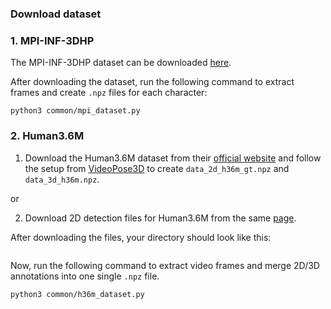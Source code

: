 ### Download dataset

### 1. MPI-INF-3DHP
The MPI-INF-3DHP dataset can be downloaded [here](http://gvv.mpi-inf.mpg.de/3dhp-dataset/).

After downloading the dataset, run the following command to extract frames and create `.npz` files for each character:
```
python3 common/mpi_dataset.py
```

### 2. Human3.6M
1. Download the Human3.6M dataset from their [official website](vision.imar.ro/human3.6m/) and follow the setup from [VideoPose3D](https://github.com/facebookresearch/VideoPose3D/blob/master/DATASETS.md) to create `data_2d_h36m_gt.npz` and `data_3d_h36m.npz`.

or

2. Download 2D detection files for Human3.6M from the same [page](https://github.com/facebookresearch/VideoPose3D/blob/master/DATASETS.md).

After downloading the files, your directory should look like this:
```
```
Now, run the following command to extract video frames and merge 2D/3D annotations into one single `.npz` file.
```
python3 common/h36m_dataset.py
```
